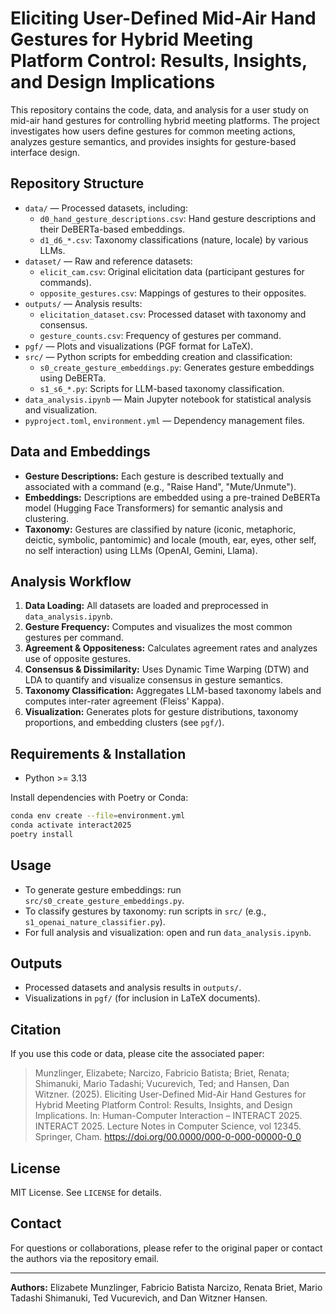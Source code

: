 # Eliciting User-Defined Mid-Air Hand Gestures for Hybrid Meeting Platform Control: Results, Insights, and Design Implications

This repository contains the code, data, and analysis for a user study on mid-air hand gestures for controlling hybrid meeting platforms. The project investigates how users define gestures for common meeting actions, analyzes gesture semantics, and provides insights for gesture-based interface design.

## Repository Structure

- `data/` — Processed datasets, including:
  - `d0_hand_gesture_descriptions.csv`: Hand gesture descriptions and their DeBERTa-based embeddings.
  - `d1_d6_*.csv`: Taxonomy classifications (nature, locale) by various LLMs.
- `dataset/` — Raw and reference datasets:
  - `elicit_cam.csv`: Original elicitation data (participant gestures for commands).
  - `opposite_gestures.csv`: Mappings of gestures to their opposites.
- `outputs/` — Analysis results:
  - `elicitation_dataset.csv`: Processed dataset with taxonomy and consensus.
  - `gesture_counts.csv`: Frequency of gestures per command.
- `pgf/` — Plots and visualizations (PGF format for LaTeX).
- `src/` — Python scripts for embedding creation and classification:
  - `s0_create_gesture_embeddings.py`: Generates gesture embeddings using DeBERTa.
  - `s1_s6_*.py`: Scripts for LLM-based taxonomy classification.
- `data_analysis.ipynb` — Main Jupyter notebook for statistical analysis and visualization.
- `pyproject.toml`, `environment.yml` — Dependency management files.

## Data and Embeddings

- **Gesture Descriptions:** Each gesture is described textually and associated with a command (e.g., "Raise Hand", "Mute/Unmute").
- **Embeddings:** Descriptions are embedded using a pre-trained DeBERTa model (Hugging Face Transformers) for semantic analysis and clustering.
- **Taxonomy:** Gestures are classified by nature (iconic, metaphoric, deictic, symbolic, pantomimic) and locale (mouth, ear, eyes, other self, no self interaction) using LLMs (OpenAI, Gemini, Llama).

## Analysis Workflow

1. **Data Loading:** All datasets are loaded and preprocessed in `data_analysis.ipynb`.
2. **Gesture Frequency:** Computes and visualizes the most common gestures per command.
3. **Agreement & Oppositeness:** Calculates agreement rates and analyzes use of opposite gestures.
4. **Consensus & Dissimilarity:** Uses Dynamic Time Warping (DTW) and LDA to quantify and visualize consensus in gesture semantics.
5. **Taxonomy Classification:** Aggregates LLM-based taxonomy labels and computes inter-rater agreement (Fleiss' Kappa).
6. **Visualization:** Generates plots for gesture distributions, taxonomy proportions, and embedding clusters (see `pgf/`).

## Requirements & Installation

- Python >= 3.13

Install dependencies with Poetry or Conda:

```bash
conda env create --file=environment.yml
conda activate interact2025
poetry install
```

## Usage

- To generate gesture embeddings: run `src/s0_create_gesture_embeddings.py`.
- To classify gestures by taxonomy: run scripts in `src/` (e.g., `s1_openai_nature_classifier.py`).
- For full analysis and visualization: open and run `data_analysis.ipynb`.

## Outputs

- Processed datasets and analysis results in `outputs/`.
- Visualizations in `pgf/` (for inclusion in LaTeX documents).

## Citation

If you use this code or data, please cite the associated paper:

> Munzlinger, Elizabete; Narcizo, Fabricio Batista; Briet, Renata; Shimanuki, Mario Tadashi; Vucurevich, Ted; and Hansen, Dan Witzner. (2025). Eliciting User-Defined Mid-Air Hand Gestures for Hybrid Meeting Platform Control: Results, Insights, and Design Implications. In: Human-Computer Interaction – INTERACT 2025. INTERACT 2025. Lecture Notes in Computer Science, vol 12345. Springer, Cham. https://doi.org/00.0000/000-0-000-00000-0_0

## License

MIT License. See `LICENSE` for details.

## Contact

For questions or collaborations, please refer to the original paper or contact the authors via the repository email.

---

**Authors:** Elizabete Munzlinger, Fabricio Batista Narcizo, Renata Briet, Mario Tadashi Shimanuki, Ted Vucurevich, and Dan Witzner Hansen.
